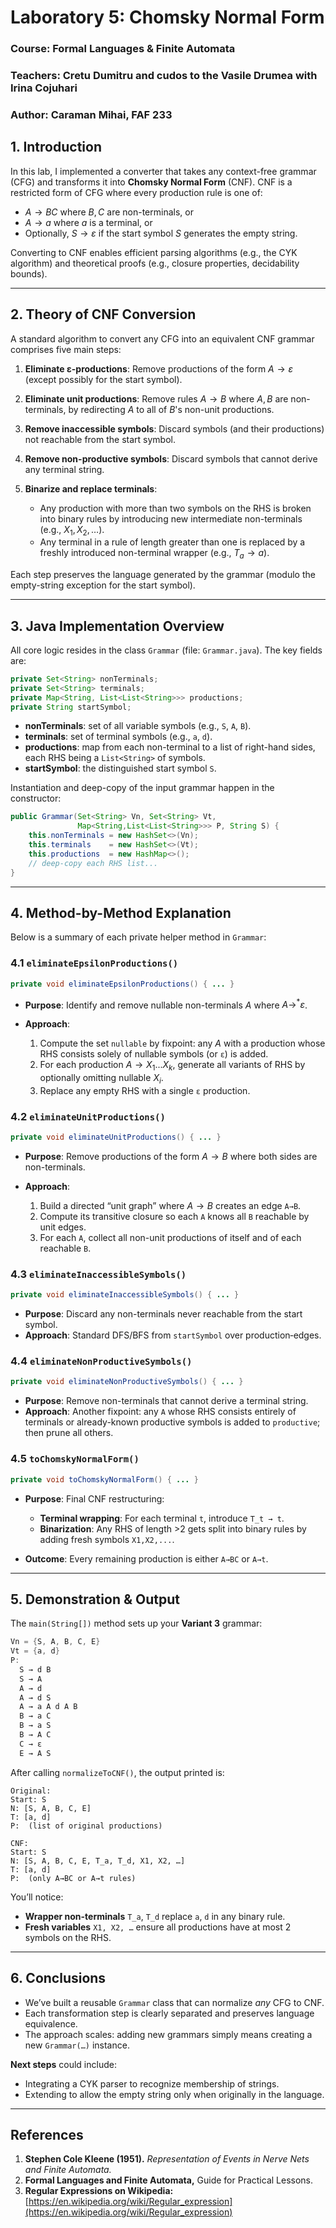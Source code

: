 # Laboratory 5: Chomsky Normal Form

### Course: Formal Languages & Finite Automata
### Teachers: Cretu Dumitru and cudos to the Vasile Drumea with Irina Cojuhari
### Author: Caraman Mihai, FAF 233
## 1. Introduction

In this lab, I implemented a converter that takes any context-free grammar (CFG) and transforms it into **Chomsky Normal Form** (CNF). CNF is a restricted form of CFG where every production rule is one of:

* $A \to BC$ where $B,C$ are non-terminals, or
* $A \to a$ where $a$ is a terminal, or
* Optionally, $S \to \varepsilon$ if the start symbol $S$ generates the empty string.

Converting to CNF enables efficient parsing algorithms (e.g., the CYK algorithm) and theoretical proofs (e.g., closure properties, decidability bounds).

---

## 2. Theory of CNF Conversion

A standard algorithm to convert any CFG into an equivalent CNF grammar comprises five main steps:

1. **Eliminate ε-productions**: Remove productions of the form $A \to \varepsilon$ (except possibly for the start symbol).
2. **Eliminate unit productions**: Remove rules $A \to B$ where $A,B$ are non-terminals, by redirecting $A$ to all of $B$'s non-unit productions.
3. **Remove inaccessible symbols**: Discard symbols (and their productions) not reachable from the start symbol.
4. **Remove non-productive symbols**: Discard symbols that cannot derive any terminal string.
5. **Binarize and replace terminals**:

    * Any production with more than two symbols on the RHS is broken into binary rules by introducing new intermediate non-terminals (e.g., $X_1,X_2,\dots$).
    * Any terminal in a rule of length greater than one is replaced by a freshly introduced non-terminal wrapper (e.g., $T_a \to a$).

Each step preserves the language generated by the grammar (modulo the empty-string exception for the start symbol).

---

## 3. Java Implementation Overview

All core logic resides in the class `Grammar` (file: `Grammar.java`). The key fields are:

```java
private Set<String> nonTerminals;
private Set<String> terminals;
private Map<String, List<List<String>>> productions;
private String startSymbol;
```

* **nonTerminals**: set of all variable symbols (e.g., `S`, `A`, `B`).
* **terminals**: set of terminal symbols (e.g., `a`, `d`).
* **productions**: map from each non-terminal to a list of right-hand sides, each RHS being a `List<String>` of symbols.
* **startSymbol**: the distinguished start symbol `S`.

Instantiation and deep-copy of the input grammar happen in the constructor:

```java
public Grammar(Set<String> Vn, Set<String> Vt,
               Map<String,List<List<String>>> P, String S) {
    this.nonTerminals = new HashSet<>(Vn);
    this.terminals    = new HashSet<>(Vt);
    this.productions  = new HashMap<>();
    // deep-copy each RHS list...
}
```

---

## 4. Method-by-Method Explanation

Below is a summary of each private helper method in `Grammar`:

### 4.1 `eliminateEpsilonProductions()`

```java
private void eliminateEpsilonProductions() { ... }
```

* **Purpose**: Identify and remove nullable non-terminals $A$ where $A \to^* \varepsilon$.
* **Approach**:

    1. Compute the set `nullable` by fixpoint: any $A$ with a production whose RHS consists solely of nullable symbols (or `ε`) is added.
    2. For each production $A\to X_1...X_k$, generate all variants of RHS by optionally omitting nullable $X_i$.
    3. Replace any empty RHS with a single `ε` production.

### 4.2 `eliminateUnitProductions()`

```java
private void eliminateUnitProductions() { ... }
```

* **Purpose**: Remove productions of the form $A \to B$ where both sides are non-terminals.
* **Approach**:

    1. Build a directed “unit graph” where $A\to B$ creates an edge `A→B`.
    2. Compute its transitive closure so each `A` knows all `B` reachable by unit edges.
    3. For each `A`, collect all non-unit productions of itself and of each reachable `B`.

### 4.3 `eliminateInaccessibleSymbols()`

```java
private void eliminateInaccessibleSymbols() { ... }
```

* **Purpose**: Discard any non-terminals never reachable from the start symbol.
* **Approach**: Standard DFS/BFS from `startSymbol` over production‑edges.

### 4.4 `eliminateNonProductiveSymbols()`

```java
private void eliminateNonProductiveSymbols() { ... }
```

* **Purpose**: Remove non-terminals that cannot derive a terminal string.
* **Approach**: Another fixpoint: any `A` whose RHS consists entirely of terminals or already-known productive symbols is added to `productive`; then prune all others.

### 4.5 `toChomskyNormalForm()`

```java
private void toChomskyNormalForm() { ... }
```

* **Purpose**: Final CNF restructuring:

    * **Terminal wrapping**: For each terminal `t`, introduce `T_t → t`.
    * **Binarization**: Any RHS of length >2 gets split into binary rules by adding fresh symbols `X1,X2,...`.
* **Outcome**: Every remaining production is either `A→BC` or `A→t`.

---

## 5. Demonstration & Output

The `main(String[])` method sets up your **Variant 3** grammar:

```java
Vn = {S, A, B, C, E}
Vt = {a, d}
P:
  S → d B
  S → A
  A → d
  A → d S
  A → a A d A B
  B → a C
  B → a S
  B → A C
  C → ε
  E → A S
```

After calling `normalizeToCNF()`, the output printed is:

```
Original:
Start: S
N: [S, A, B, C, E]
T: [a, d]
P:  (list of original productions)

CNF:
Start: S
N: [S, A, B, C, E, T_a, T_d, X1, X2, …]
T: [a, d]
P:  (only A→BC or A→t rules)  
```

You’ll notice:

* **Wrapper non-terminals** `T_a`, `T_d` replace `a`, `d` in any binary rule.
* **Fresh variables** `X1, X2, …` ensure all productions have at most 2 symbols on the RHS.

---

## 6. Conclusions

* We’ve built a reusable `Grammar` class that can normalize *any* CFG to CNF.
* Each transformation step is clearly separated and preserves language equivalence.
* The approach scales: adding new grammars simply means creating a new `Grammar(…)` instance.

**Next steps** could include:

* Integrating a CYK parser to recognize membership of strings.
* Extending to allow the empty string only when originally in the language.

---


## References

1. **Stephen Cole Kleene (1951).** *Representation of Events in Nerve Nets and Finite Automata.*
2. **Formal Languages and Finite Automata,** Guide for Practical Lessons.
3. **Regular Expressions on Wikipedia:** [https://en.wikipedia.org/wiki/Regular_expression](https://en.wikipedia.org/wiki/Regular_expression)

